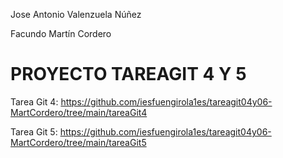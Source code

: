 Jose Antonio Valenzuela Núñez

Facundo Martín Cordero

# PROYECTO TAREAGIT 4 Y 5

Tarea Git 4: https://github.com/iesfuengirola1es/tareagit04y06-MartCordero/tree/main/tareaGit4

Tarea Git 5: https://github.com/iesfuengirola1es/tareagit04y06-MartCordero/tree/main/tareaGit5
